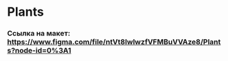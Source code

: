 # Plants
### Ссылка на макет: https://www.figma.com/file/ntVt8IwlwzfVFMBuVVAze8/Plants?node-id=0%3A1